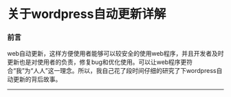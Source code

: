 # 关于wordpress自动更新详解

### 前言

web自动更新，这样方便使用者能够可以较安全的使用web程序，并且开发者及时更新也是对使用者的负责，修复bug和优化使用。可以让web程序更符合“我”为“人人”这一理念。所以，我自己花了段时间仔细的研究了下wordpress自动更新的背后故事。

---

